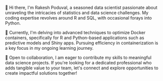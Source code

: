👋 Hi there, I'm Rakesh Poduval, a seasoned data scientist passionate about unraveling the intricacies of statistics and data science challenges. My coding expertise revolves around R and SQL, with occasional forays into Python.

🌱 Currently, I'm delving into advanced techniques to optimize Docker containers, specifically for R and Python-based applications such as predictive models and Shiny apps. Pursuing efficiency in containerization is a key focus in my ongoing learning journey.

💞️ Open to collaboration, I am eager to contribute my skills to meaningful data science projects. If you're looking for a dedicated professional who adds tangible value to your team, let's connect and explore opportunities to create impactful solutions together!
<!---
Poduval/Poduval is a ✨ special ✨ repository because its `README.md` (this file) appears on your GitHub profile.
You can click the Preview link to take a look at your changes.
--->

